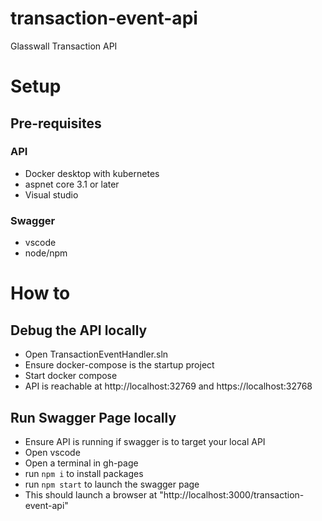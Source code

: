 # transaction-event-api
Glasswall Transaction API

# Setup

## Pre-requisites

### API

- Docker desktop with kubernetes
- aspnet core 3.1 or later
- Visual studio 

### Swagger

- vscode
- node/npm

# How to

## Debug the API locally

- Open TransactionEventHandler.sln
- Ensure docker-compose is the startup project
- Start docker compose
- API is reachable at http://localhost:32769 and https://localhost:32768

## Run Swagger Page locally

- Ensure API is running if swagger is to target your local API
- Open vscode
- Open a terminal in gh-page
- run `npm i` to install packages
- run `npm start` to launch the swagger page
- This should launch a browser at "http://localhost:3000/transaction-event-api"
